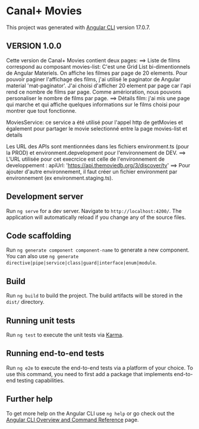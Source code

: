 # Canal+ Movies

This project was generated with [Angular CLI](https://github.com/angular/angular-cli) version 17.0.7.

##   VERSION 1.0.0
Cette version de Canal+ Movies contient deux pages:
        ==> Liste de films correspond au composant movies-list: C'est une Grid List bi-dimentionnels de Angular Materiels.
            On affiche les filmes par page de 20 elements. Pour pouvoir paginer l'affichage des films, j'ai utilisé le paginator de Angular material 'mat-paginator'.
            J'ai choisi d'afficher 20 element par page car l'api rend ce nombre de films par page. Comme amérioration, nous pouvons personaliser le nombre de films par page.
        ==> Détails film: j'ai mis une page qui marche et qui affiche quelques informations sur le films choisi pour montrer que tout fonctionne.

MoviesService: ce service a été utilisé pour l'appel http de getMovies et également pour partager le movie selectionné entre la page movies-list et details

Les URL des APIs sont mentionnées dans les fichiers environment.ts (pour la PROD) et environment.depvelopment pour l'environnement de DEV.
        ==>  L'URL utilisée pour cet execrcice est celle de l'environnement de developpement :
             apiUrl: 'https://api.themoviedb.org/3/discover/tv'
        ==>  Pour ajouter d'autre environnement, il faut créer un fichier environment par environnement (ex environment.staging.ts).

## Development server

Run `ng serve` for a dev server. Navigate to `http://localhost:4200/`. The application will automatically reload if you change any of the source files.

## Code scaffolding

Run `ng generate component component-name` to generate a new component. You can also use `ng generate directive|pipe|service|class|guard|interface|enum|module`.

## Build

Run `ng build` to build the project. The build artifacts will be stored in the `dist/` directory.

## Running unit tests

Run `ng test` to execute the unit tests via [Karma](https://karma-runner.github.io).

## Running end-to-end tests

Run `ng e2e` to execute the end-to-end tests via a platform of your choice. To use this command, you need to first add a package that implements end-to-end testing capabilities.

## Further help

To get more help on the Angular CLI use `ng help` or go check out the [Angular CLI Overview and Command Reference](https://angular.io/cli) page.
